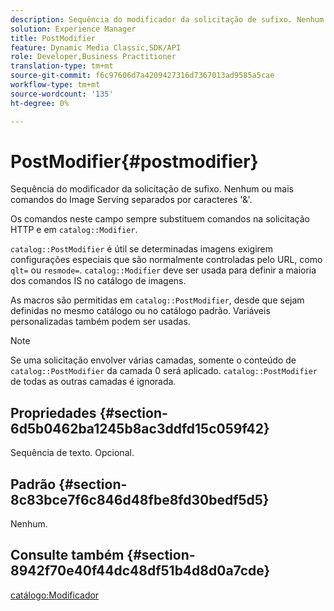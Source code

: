 ```yaml
---
description: Sequência do modificador da solicitação de sufixo. Nenhum ou mais comandos do Image Serving separados por caracteres '&'.
solution: Experience Manager
title: PostModifier
feature: Dynamic Media Classic,SDK/API
role: Developer,Business Practitioner
translation-type: tm+mt
source-git-commit: f6c97606d7a4209427316d7367013ad9585a5cae
workflow-type: tm+mt
source-wordcount: '135'
ht-degree: 0%

---
```



# PostModifier{#postmodifier}

Sequência do modificador da solicitação de sufixo. Nenhum ou mais comandos do Image Serving separados por caracteres &#39;&amp;&#39;.

Os comandos neste campo sempre substituem comandos na solicitação HTTP e em `catalog::Modifier`.

`catalog::PostModifier` é útil se determinadas imagens exigirem configurações especiais que são normalmente controladas pelo URL, como  `qlt=` ou  `resmode=`. `catalog::Modifier` deve ser usada para definir a maioria dos comandos IS no catálogo de imagens.

As macros são permitidas em `catalog::PostModifier`, desde que sejam definidas no mesmo catálogo ou no catálogo padrão. Variáveis personalizadas também podem ser usadas.

>[!NOTE]
>
>Se uma solicitação envolver várias camadas, somente o conteúdo de `catalog::PostModifier` da camada 0 será aplicado. `catalog::PostModifier` de todas as outras camadas é ignorada.

## Propriedades {#section-6d5b0462ba1245b8ac3ddfd15c059f42}

Sequência de texto. Opcional.

## Padrão {#section-8c83bce7f6c846d48fbe8fd30bedf5d5}

Nenhum.

## Consulte também {#section-8942f70e40f44dc48df51b4d8d0a7cde}

[catálogo:Modificador](../../../../../../is-api/image-catalog/image-serving-api-ref/c-image-catalog-reference/c-image-svg-data-reference/c-image-data-reference/r-modifier-cat.md#reference-d2c6884b3a2248fab81a112d27969834)
